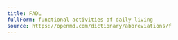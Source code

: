 ```yaml
---
title: FADL
fullForm: functional activities of daily living
source: https://openmd.com/dictionary/abbreviations/f
---
```

